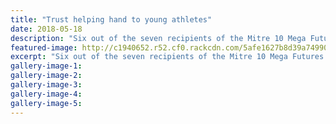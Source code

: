 ```yaml
---
title: "Trust helping hand to young athletes"
date: 2018-05-18
description: "Six out of the seven recipients of the Mitre 10 Mega Futures Champions Trust were WHS students..."
featured-image: http://c1940652.r52.cf0.rackcdn.com/5afe1627b8d39a7499001e98/Mitre-10-Trust-chron-18-May.jpg
excerpt: "Six out of the seven recipients of the Mitre 10 Mega Futures Champions Trust were WHS students."
gallery-image-1: 
gallery-image-2: 
gallery-image-3: 
gallery-image-4: 
gallery-image-5: 
---
```

